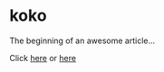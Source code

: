 # koko

The beginning of an awesome article...

Click [here](./anchors.md#header1) or [here](./anchors.md#header3)
